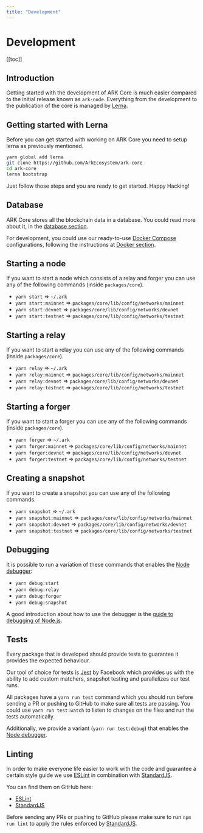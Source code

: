 ```yaml
---
title: "Development"
---
```


# Development

[[toc]]

## Introduction

Getting started with the development of ARK Core is much easier compared to the initial release known as `ark-node`. Everything from the development to the publication of the core is managed by [Lerna](https://github.com/lerna/lerna).

## Getting started with Lerna

Before you can get started with working on ARK Core you need to setup lerna as previously mentioned.

```bash
yarn global add lerna
git clone https://github.com/ArkEcosystem/ark-core
cd ark-core
lerna bootstrap
```

Just follow those steps and you are ready to get started. Happy Hacking!

## Database

ARK Core stores all the blockchain data in a database. You could read more about it, in the [database section](https://docs.ark.io/core/database.html#introduction).

For development, you could use our ready-to-use [Docker Compose](https://docs.docker.com/compose/) configurations, following the instructions at [Docker section](https://docs.ark.io/core/docker.html).

## Starting a node

If you want to start a node which consists of a relay and forger you can use any of the following commands (inside `packages/core`).

- `yarn start` => `~/.ark`
- `yarn start:mainnet` => `packages/core/lib/config/networks/mainnet`
- `yarn start:devnet` => `packages/core/lib/config/networks/devnet`
- `yarn start:testnet` => `packages/core/lib/config/networks/testnet`

## Starting a relay

If you want to start a relay you can use any of the following commands (inside `packages/core`).

- `yarn relay` => `~/.ark`
- `yarn relay:mainnet` => `packages/core/lib/config/networks/mainnet`
- `yarn relay:devnet` => `packages/core/lib/config/networks/devnet`
- `yarn relay:testnet` => `packages/core/lib/config/networks/testnet`

## Starting a forger

If you want to start a forger you can use any of the following commands (inside `packages/core`).

- `yarn forger` => `~/.ark`
- `yarn forger:mainnet` => `packages/core/lib/config/networks/mainnet`
- `yarn forger:devnet` => `packages/core/lib/config/networks/devnet`
- `yarn forger:testnet` => `packages/core/lib/config/networks/testnet`

## Creating a snapshot

If you want to create a snapshot you can use any of the following commands.

- `yarn snapshot` => `~/.ark`
- `yarn snapshot:mainnet` => `packages/core/lib/config/networks/mainnet`
- `yarn snapshot:devnet` => `packages/core/lib/config/networks/devnet`
- `yarn snapshot:testnet` => `packages/core/lib/config/networks/testnet`

## Debugging

It is possible to run a variation of these commands that enables the [Node debugger](https://nodejs.org/api/debugger.html):

- `yarn debug:start`
- `yarn debug:relay`
- `yarn debug:forger`
- `yarn debug:snapshot`

A good introduction about how to use the debugger is the [guide to debugging of Node.js](https://nodejs.org/en/docs/guides/debugging-getting-started/).

## Tests

Every package that is developed should provide tests to guarantee it provides the expected behaviour.

Our tool of choice for tests is [Jest](https://facebook.github.io/jest/) by Facebook which provides us with the ability to add custom matchers, snapshot testing and parallelizes our test runs.

All packages have a `yarn run test` command which you should run before sending a PR or pushing to GitHub to make sure all tests are passing.
You could use `yarn run test:watch` to listen to changes on the files and run the tests automatically.

Additionally, we provide a variant (`yarn run test:debug`) that enables the [Node debugger](https://nodejs.org/api/debugger.html).

## Linting

In order to make everyone life easier to work with the code and guarantee a certain style guide we use [ESLint](https://eslint.org) in combination with [StandardJS](https://standardjs.com).

You can find them on GitHub here:
 - [ESLint](https://github.com/eslint/eslint)
 - [StandardJS](https://standardjs.com)

Before sending any PRs or pushing to GitHub please make sure to run `npm run lint` to apply the rules enforced by [StandardJS](https://standardjs.com).
